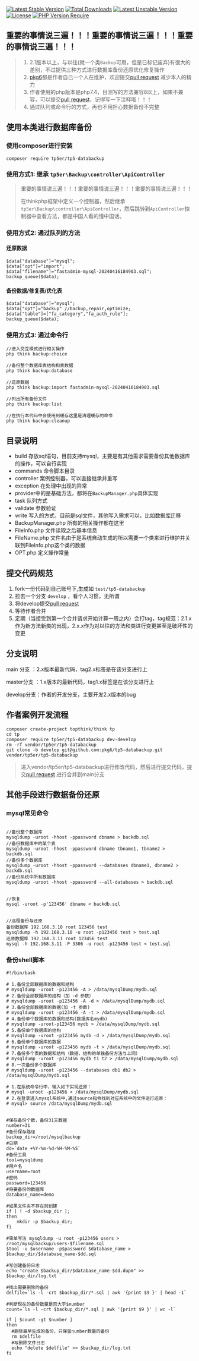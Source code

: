 [![Latest Stable Version](http://poser.pugx.org/tp5er/tp5-databackup/v)](https://packagist.org/packages/tp5er/tp5-databackup) [![Total Downloads](http://poser.pugx.org/tp5er/tp5-databackup/downloads)](https://packagist.org/packages/tp5er/tp5-databackup) [![Latest Unstable Version](http://poser.pugx.org/tp5er/tp5-databackup/v/unstable)](https://packagist.org/packages/tp5er/tp5-databackup) [![License](http://poser.pugx.org/tp5er/tp5-databackup/license)](https://packagist.org/packages/tp5er/tp5-databackup) [![PHP Version Require](http://poser.pugx.org/tp5er/tp5-databackup/require/php)](https://packagist.org/packages/tp5er/tp5-databackup)



## 重要的事情说三遍！！！重要的事情说三遍！！！重要的事情说三遍！！！

> 1. 2.1版本以上，与以往(就一个类`Backup`可用，但是已标记废弃)有很大的差别，不过提供三种方式进行数据库备份还原优化修复操作
> 2. [pkg6](https://github.com/pkg6)都是作者自己一个人在维护，欢迎提交[pull request](https://github.com/pkg6/tp5-databackup/pulls) 减少本人的精力
> 3. 作者使用的php版本是php7.4，目测写的方法兼容8以上，如果不兼容，可以提交[pull request](https://github.com/pkg6/tp5-databackup/pulls)，记得写一下注释哦！！！
> 4. 通过队列或命令行的方式，再也不用担心数据备份不完整


## 使用本类进行数据库备份


### 使用composer进行安装
~~~
composer require tp5er/tp5-databackup
~~~

### 使用方式1: 继承 `tp5er\Backup\controller\ApiController`

> 重要的事情说三遍！！！重要的事情说三遍！！！重要的事情说三遍！！！
>
> 在thinkphp框架中定义一个控制器，然后继承`tp5er\Backup\controller\ApiController`，然后跳转到`ApiController`控制器中查看方法，都是中国人看的懂中国话。

### 使用方式2: 通过队列的方法

#### 还原数据

~~~
$data["database"]="mysql";
$data["opt"]="import";
$data["filename"]="fastadmin-mysql-20240416184903.sql";
backup_queue($data);
~~~

#### 备份数据/修复表/优化表

~~~
$data["database"]="mysql";
$data["opt"]="backup" //backup,repair,optimize;
$data["table"]=["fa_category","fa_auth_rule"];
backup_queue($data);
~~~

### 使用方式3: 通过命令行

~~~
//进入交互模式进行相关操作
php think backup:choice

//备份整个数据库表结构和表数据
php think backup:database

//还原数据
php think backup:import fastadmin-mysql-20240416184903.sql

//列出所有备份文件
php think backup:list

//在执行本代码中会使用到缓存这里是清理缓存的命令
php think backup:cleanup
~~~

## 目录说明

- build 存放sql语句，目前支持mysql，主要是有其他需求需要备份其他数据库的操作，可以自行实现
- commands 命令脚本目录
- controller 案例控制器，可以直接继承并重写
- exception 在处理中出现的异常
- provider中的是基础方法，都将在`BackupManager.php`具体实现
- task 队列方式
- validate 参数验证
- write 写入的方式，目前是sql文件，其他写入需求可以，比如数据库迁移
- BackupManager.php 所有的相关操作都在这里
- FileInfo.php 文件读取之后基本信息
- FileName.php 文件名由于是系统自动生成的所以需要一个类来进行维护并关联到FileInfo.php这个类的数据
- OPT.php 定义操作常量

## 提交代码规范

1. fork一份代码到自己账号下,生成如 `test/tp5-databackup`
2. 拉去一个分支 `develop` ，看个人习惯，无所谓
3. 将develop提交[pull request](https://github.com/pkg6/tp5-databackup/pulls) 
4. 等待作者合并
5. 定期（当接受到第一个合并请求开始计算一周之内）会打tag，tag规范：2.1.x 作为新方法新类的出现，2.x.x作为对以往的方法和类进行变更甚至是破坏性的变更

## 分支说明

main 分支 ：2.x版本最新代码，tag2.x标签是在该分支进行上

master分支 ：1.x版本的最新代码，tag1.x标签是在该分支进行上

develop分支：作者的开发分支，主要开发2.x版本的bug

## 作者案例开发流程

~~~
composer create-project topthink/think tp
cd tp
composer require tp5er/tp5-databackup dev-develop
rm -rf vendor/tp5er/tp5-databackup
git clone -b develop git@github.com:pkg6/tp5-databackup.git vendor/tp5er/tp5-databackup
~~~

> 进入vendor/tp5er/tp5-databackup进行修改代码，然后进行提交代码，提交[pull request](https://github.com/pkg6/tp5-databackup/pulls) 进行合并到main分支



## 其他手段进行数据备份还原

### mysql常见命令

~~~

//备份整个数据库
mysqldump -uroot -hhost -ppassword dbname > backdb.sql
//备份数据库中的某个表
mysqldump -uroot -hhost -ppassword dbname tbname1, tbname2 > backdb.sql
//备份多个数据库
mysqldump -uroot -hhost -ppassword --databases dbname1, dbname2 > backdb.sql
//备份系统中所有数据库
mysqldump -uroot -hhost -ppassword --all-databases > backdb.sql


//恢复
mysql -uroot -p'123456' dbname < backdb.sql 


//远程备份与还原
备份数据库 192.168.3.10 root 123456 test
mysqldump -h 192.168.3.10 -u root -p123456 test > test.sql
还原数据库 192.168.3.11 root 123456 test
mysql -h 192.168.3.11 -P 3306 -u root -p123456 test < test.sql
~~~

### 备份shell脚本

~~~
#!/bin/bash

# 1.备份全部数据库的数据和结构
# mysqldump -uroot -p123456 -A > /data/mysqlDump/mydb.sql
# 2.备份全部数据库的结构（加 -d 参数）
# mysqldump -uroot -p123456 -A -d > /data/mysqlDump/mydb.sql
# 3.备份全部数据库的数据(加 -t 参数)
# mysqldump -uroot -p123456 -A -t > /data/mysqlDump/mydb.sql
# 4.备份单个数据库的数据和结构(数据库名mydb)
# mysqldump -uroot-p123456 mydb > /data/mysqlDump/mydb.sql
# 5.备份单个数据库的结构
# mysqldump -uroot -p123456 mydb -d > /data/mysqlDump/mydb.sql
# 6.备份单个数据库的数据
# mysqldump -uroot -p123456 mydb -t > /data/mysqlDump/mydb.sql
# 7.备份多个表的数据和结构（数据，结构的单独备份方法与上同）
# mysqldump -uroot -p123456 mydb t1 t2 > /data/mysqlDump/mydb.sql
# 8.一次备份多个数据库
# mysqldump -uroot -p123456 --databases db1 db2 > /data/mysqlDump/mydb.sql

# 1.在系统命令行中，输入如下实现还原：
# mysql -uroot -p123456 < /data/mysqlDump/mydb.sql
# 2.在登录进入mysql系统中,通过source指令找到对应系统中的文件进行还原：
# mysql> source /data/mysqlDump/mydb.sql


#保存备份个数，备份31天数据
number=31
#备份保存路径
backup_dir=/root/mysqlbackup
#日期
dd=`date +%Y-%m-%d-%H-%M-%S`
#备份工具
tool=mysqldump
#用户名
username=root
#密码
password=123456
#将要备份的数据库
database_name=demo

#如果文件夹不存在则创建
if [ ! -d $backup_dir ];
then     
    mkdir -p $backup_dir;
fi

#简单写法 mysqldump -u root -p123456 users > /root/mysqlbackup/users-$filename.sql
$tool -u $username -p$password $database_name > $backup_dir/$database_name-$dd.sql

#写创建备份日志
echo "create $backup_dir/$database_name-$dd.dupm" >> $backup_dir/log.txt

#找出需要删除的备份
delfile=`ls -l -crt $backup_dir/*.sql | awk '{print $9 }' | head -1`

#判断现在的备份数量是否大于$number
count=`ls -l -crt $backup_dir/*.sql | awk '{print $9 }' | wc -l`

if [ $count -gt $number ]
then
  #删除最早生成的备份，只保留number数量的备份
  rm $delfile
  #写删除文件日志
  echo "delete $delfile" >> $backup_dir/log.txt
fi
~~~
